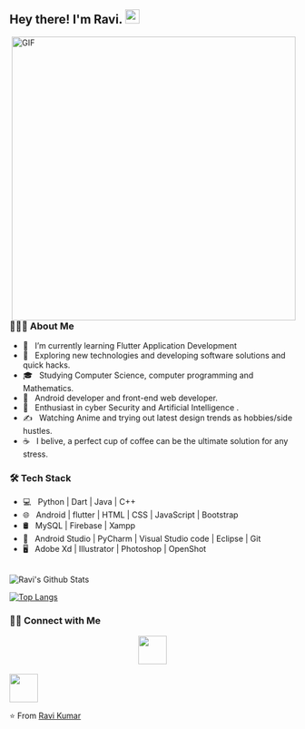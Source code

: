 <h2> Hey there! I'm Ravi. <img src="https://github.com/solankiravi/solankiravi/blob/master/Hi.gif" width="25"></h2>
<img align="right" alt="GIF" src="https://raw.githubusercontent.com/solankiravi/solankiravi/master/gif3.gif" width="500"/>

<h3> 👨🏻‍💻 About Me </h3>

- 🔭 &nbsp; I’m currently learning Flutter Application Development
- 🤔 &nbsp; Exploring new technologies and developing software solutions and quick hacks.
- 🎓 &nbsp; Studying Computer Science, computer programming and Mathematics.
- 💼 &nbsp; Android developer and front-end web developer.
- 🌱 &nbsp; Enthusiast in cyber Security and Artificial Intelligence .
- ✍️ &nbsp; Watching Anime and trying out latest design trends as hobbies/side hustles.
- ☕ &nbsp; I belive, a perfect cup of coffee can be the ultimate solution for any stress. 

<h3>🛠 Tech Stack</h3>

- 💻 &nbsp; Python | Dart | Java | C++  
- 🌐 &nbsp; Android | flutter | HTML | CSS | JavaScript | Bootstrap 
- 🛢 &nbsp; MySQL | Firebase | Xampp
- 🔧 &nbsp; Android Studio | PyCharm | Visual Studio code | Eclipse | Git
- 🖥 &nbsp; Adobe Xd | Illustrator | Photoshop | OpenShot

<br>

<img align="center" src="https://github-readme-stats.vercel.app/api?username=solankiravi&include_all_commits=true&count_private=true&show_icons=true&line_height=20&title_color=7A7ADB&icon_color=2234AE&text_color=D3D3D3&bg_color=0,000000,130F40" alt="Ravi's Github Stats">

</br>

[![Top Langs](https://github-readme-stats.vercel.app/api/top-langs/?username=solankiravi&layout=compact&text_color=daf7dc&bg_color=151515)](https://github.com/solankiravi/github-readme-stats)


<h3> 🤝🏻 Connect with Me </h3>

<p align="center">
&nbsp; 
<a href="https://www.linkedin.com/in/ravikumar96/" target="_blank" rel="noopener noreferrer"><img src="https://img.icons8.com/plasticine/100/000000/linkedin.png" width="50" /></a>
&nbsp; 

<a href="mailto:ravikumarsinghsolanki@gmail.com" target="_blank" rel="noopener noreferrer"><img src="https://img.icons8.com/plasticine/100/000000/gmail.png"  width="50" /></a>
</p>

⭐️ From [Ravi Kumar](https://github.com/solankiravi/solankiravi)
